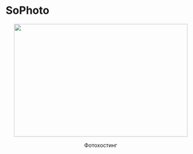# SoPhoto
<p align="center">
  <img src="https://lee-web.online/public/assets/promo_github/sophoto.jpg" width="460" height="300">
</p>
<p align="center">
Фотохостинг
</p>
